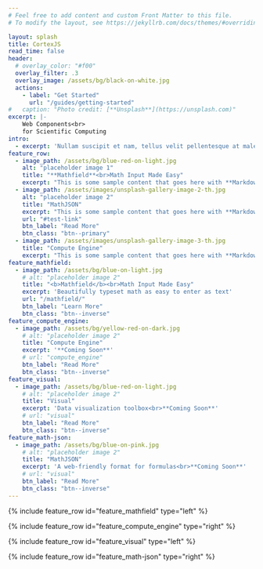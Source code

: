 ```yaml
---
# Feel free to add content and custom Front Matter to this file.
# To modify the layout, see https://jekyllrb.com/docs/themes/#overriding-theme-defaults

layout: splash
title: CortexJS
read_time: false
header:
  # overlay_color: "#f00"
  overlay_filter: .3
  overlay_image: /assets/bg/black-on-white.jpg
  actions:
    - label: "Get Started"
      url: "/guides/getting-started"
#   caption: "Photo credit: [**Unsplash**](https://unsplash.com)"
excerpt: |-
    Web Components<br>
    for Scientific Computing
intro: 
  - excerpt: 'Nullam suscipit et nam, tellus velit pellentesque at malesuada, enim eaque. Quis nulla, netus tempor in diam gravida tincidunt, *proin faucibus* voluptate felis id sollicitudin. Centered with `type="center"`'
feature_row:
  - image_path: /assets/bg/blue-red-on-light.jpg
    alt: "placeholder image 1"
    title: "**Mathfield**<br>Math Input Made Easy"
    excerpt: "This is some sample content that goes here with **Markdown** formatting."
  - image_path: /assets/images/unsplash-gallery-image-2-th.jpg
    alt: "placeholder image 2"
    title: "MathJSON"
    excerpt: "This is some sample content that goes here with **Markdown** formatting."
    url: "#test-link"
    btn_label: "Read More"
    btn_class: "btn--primary"
  - image_path: /assets/images/unsplash-gallery-image-3-th.jpg
    title: "Compute Engine"
    excerpt: "This is some sample content that goes here with **Markdown** formatting."
feature_mathfield:
  - image_path: /assets/bg/blue-on-light.jpg
    # alt: "placeholder image 2"
    title: "<b>Mathfield</b><br>Math Input Made Easy"
    excerpt: 'Beautifully typeset math as easy to enter as text'
    url: "/mathfield/"
    btn_label: "Learn More"
    btn_class: "btn--inverse"
feature_compute_engine:
  - image_path: /assets/bg/yellow-red-on-dark.jpg
    # alt: "placeholder image 2"
    title: "Compute Engine"
    excerpt: '**Coming Soon**'
    # url: "compute_engine"
    btn_label: "Read More"
    btn_class: "btn--inverse"
feature_visual:
  - image_path: /assets/bg/blue-red-on-light.jpg
    # alt: "placeholder image 2"
    title: "Visual"
    excerpt: 'Data visualization toolbox<br>**Coming Soon**'
    # url: "visual"
    btn_label: "Read More"
    btn_class: "btn--inverse"
feature_math-json:
  - image_path: /assets/bg/blue-on-pink.jpg
    # alt: "placeholder image 2"
    title: "MathJSON"
    excerpt: 'A web-friendly format for formulas<br>**Coming Soon**'
    # url: "visual"
    btn_label: "Read More"
    btn_class: "btn--inverse"
---
```

<!-- {% include feature_row id="intro" type="center" %} -->

{% include feature_row id="feature_mathfield" type="left" %}

{% include feature_row id="feature_compute_engine" type="right" %}

{% include feature_row id="feature_visual" type="left" %}

{% include feature_row id="feature_math-json" type="right" %}
